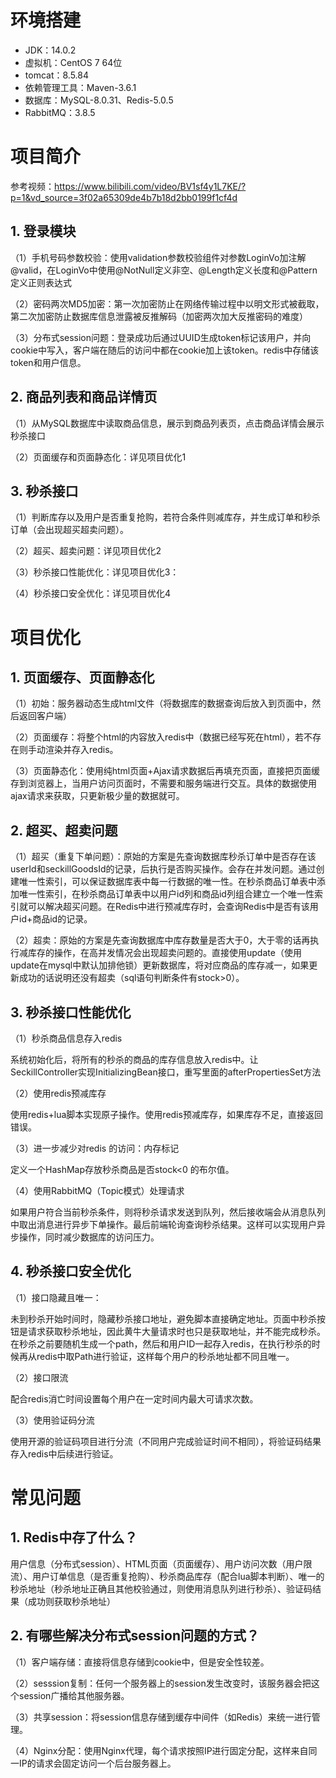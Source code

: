 # 环境搭建
- JDK：14.0.2
- 虚拟机：CentOS 7 64位
- tomcat：8.5.84
- 依赖管理工具：Maven-3.6.1 
- 数据库：MySQL-8.0.31、Redis-5.0.5
- RabbitMQ：3.8.5
# 项目简介
参考视频：https://www.bilibili.com/video/BV1sf4y1L7KE/?p=1&vd_source=3f02a65309de4b7b18d2bb0199f1cf4d
## 1. 登录模块
（1）手机号码参数校验：使用validation参数校验组件对参数LoginVo加注解@valid，在LoginVo中使用@NotNull定义非空、@Length定义长度和@Pattern定义正则表达式

（2）密码两次MD5加密：第一次加密防止在网络传输过程中以明文形式被截取，第二次加密防止数据库信息泄露被反推解码（加密两次加大反推密码的难度）

（3）分布式session问题：登录成功后通过UUID生成token标记该用户，并向cookie中写入，客户端在随后的访问中都在cookie加上该token。redis中存储该token和用户信息。

## 2. 商品列表和商品详情页

（1）从MySQL数据库中读取商品信息，展示到商品列表页，点击商品详情会展示秒杀接口

（2）页面缓存和页面静态化：详见项目优化1

## 3. 秒杀接口
（1）判断库存以及用户是否重复抢购，若符合条件则减库存，并生成订单和秒杀订单（会出现超买超卖问题）。

（2）超买、超卖问题：详见项目优化2

（3）秒杀接口性能优化：详见项目优化3：

（4）秒杀接口安全优化：详见项目优化4

# 项目优化
## 1. 页面缓存、页面静态化
（1）初始：服务器动态生成html文件（将数据库的数据查询后放入到页面中，然后返回客户端）

（2）页面缓存：将整个html的内容放入redis中（数据已经写死在html），若不存在则手动渲染并存入redis。

（3）页面静态化：使用纯html页面+Ajax请求数据后再填充页面，直接把页面缓存到浏览器上，当用户访问页面时，不需要和服务端进行交互。具体的数据使用ajax请求来获取，只更新极少量的数据就可。

## 2. 超买、超卖问题
（1）超买（重复下单问题）：原始的方案是先查询数据库秒杀订单中是否存在该userId和seckillGoodsId的记录，后执行是否购买操作。会存在并发问题。通过创建唯一性索引，可以保证数据库表中每一行数据的唯一性。在秒杀商品订单表中添加唯一性索引，在秒杀商品订单表中以用户id列和商品id列组合建立一个唯一性索引就可以解决超买问题。在Redis中进行预减库存时，会查询Redis中是否有该用户id+商品id的记录。
		 
（2）超卖：原始的方案是先查询数据库中库存数量是否大于0，大于零的话再执行减库存的操作，在高并发情况会出现超卖问题的。直接使用update（使用update在mysql中默认加排他锁）更新数据库，将对应商品的库存减一，如果更新成功的话说明还没有超卖（sql语句判断条件有stock>0）。
## 3. 秒杀接口性能优化

（1）秒杀商品信息存入redis

系统初始化后，将所有的秒杀的商品的库存信息放入redis中。让SeckillController实现InitializingBean接口，重写里面的afterPropertiesSet方法

（2）使用redis预减库存

使用redis+lua脚本实现原子操作。使用redis预减库存，如果库存不足，直接返回错误。

（3）进一步减少对redis 的访问：内存标记

定义一个HashMap存放秒杀商品是否stock<0 的布尔值。

（4）使用RabbitMQ（Topic模式）处理请求

如果用户符合当前秒杀条件，则将秒杀请求发送到队列，然后接收端会从消息队列中取出消息进行异步下单操作。最后前端轮询查询秒杀结果。这样可以实现用户异步操作，同时减少数据库的访问压力。
## 4. 秒杀接口安全优化

（1）接口隐藏且唯一：

未到秒杀开始时间时，隐藏秒杀接口地址，避免脚本直接确定地址。页面中秒杀按钮是请求获取秒杀地址，因此黄牛大量请求时也只是获取地址，并不能完成秒杀。
在秒杀之前要随机生成一个path，然后和用户ID一起存入redis，在执行秒杀的时候再从redis中取Path进行验证，这样每个用户的秒杀地址都不同且唯一。

（2）接口限流

配合redis消亡时间设置每个用户在一定时间内最大可请求次数。

（3）使用验证码分流

使用开源的验证码项目进行分流（不同用户完成验证时间不相同），将验证码结果存入redis中后续进行验证。

# 常见问题
## 1. Redis中存了什么？

用户信息（分布式session）、HTML页面（页面缓存）、用户访问次数（用户限流）、用户订单信息（是否重复抢购）、秒杀商品库存（配合lua脚本判断）、唯一的秒杀地址（秒杀地址正确且其他校验通过，则使用消息队列进行秒杀）、验证码结果（成功则获取秒杀地址）

## 2. 有哪些解决分布式session问题的方式？
（1）客户端存储：直接将信息存储到cookie中，但是安全性较差。

（2）sesssion复制：任何一个服务器上的session发生改变时，该服务器会把这个session广播给其他服务器。

（3）共享session：将session信息存储到缓存中间件（如Redis）来统一进行管理。

（4）Nginx分配：使用Nginx代理，每个请求按照IP进行固定分配，这样来自同一IP的请求会固定访问一个后台服务器上。
